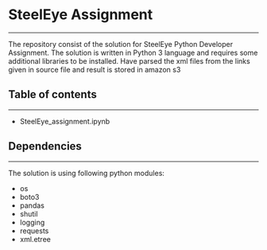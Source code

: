# SteelEye Assignment
--------------------

The repository consist of the solution for SteelEye Python Developer Assignment.
The solution is written in Python 3 language and requires some additional libraries to be installed.
Have parsed the xml files from the links given in source file and result is stored in amazon s3

## Table of contents
--------------------

* SteelEye_assignment.ipynb

## Dependencies
---------------

The solution is using following python modules:

* os
* boto3
* pandas
* shutil
* logging
* requests
* xml.etree



